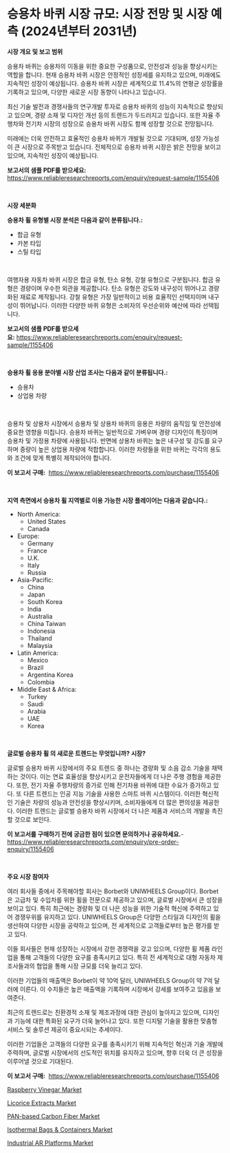 <p><h1>승용차 바퀴 시장 규모: 시장 전망 및 시장 예측 (2024년부터 2031년)</h1></p><p><strong>시장 개요 및 보고 범위</strong></p>
<p><p>승용차 바퀴는 승용차의 이동을 위한 중요한 구성품으로, 안전성과 성능을 향상시키는 역할을 합니다. 현재 승용차 바퀴 시장은 안정적인 성장세를 유지하고 있으며, 미래에도 지속적인 성장이 예상됩니다. 승용차 바퀴 시장은 세계적으로 11.4%의 연평균 성장률을 기록하고 있으며, 다양한 새로운 시장 동향이 나타나고 있습니다.</p><p>최신 기술 발전과 경쟁사들의 연구개발 투자로 승용차 바퀴의 성능이 지속적으로 향상되고 있으며, 경량 소재 및 디자인 개선 등의 트렌드가 두드러지고 있습니다. 또한 자율 주행차와 전기차 시장의 성장으로 승용차 바퀴 시장도 함께 성장할 것으로 전망됩니다.</p><p>미래에는 더욱 안전하고 효율적인 승용차 바퀴가 개발될 것으로 기대되며, 성장 가능성이 큰 시장으로 주목받고 있습니다. 전체적으로 승용차 바퀴 시장은 밝은 전망을 보이고 있으며, 지속적인 성장이 예상됩니다.</p></p>
<p><strong>보고서의 샘플 PDF를 받으세요:</strong> <a href="https://www.reliableresearchreports.com/enquiry/request-sample/1155406">https://www.reliableresearchreports.com/enquiry/request-sample/1155406</a></p>
<p>&nbsp;</p>
<p><strong>시장 세분화</strong></p>
<p><strong>승용차 휠 유형별 시장 분석은 다음과 같이 분류됩니다.:</strong></p>
<p><ul><li>합금 유형</li><li>카본 타입</li><li>스틸 타입</li></ul></p>
<p>&nbsp;</p>
<p><p>여행자용 자동차 바퀴 시장은 합금 유형, 탄소 유형, 강철 유형으로 구분됩니다. 합금 유형은 경량이며 우수한 외관을 제공합니다. 탄소 유형은 강도와 내구성이 뛰어나고 경량화된 재료로 제작됩니다. 강철 유형은 가장 일반적이고 비용 효율적인 선택지이며 내구성이 뛰어납니다. 이러한 다양한 바퀴 유형은 소비자의 우선순위와 예산에 따라 선택됩니다.</p></p>
<p><strong>보고서의 샘플 PDF를 받으세요:</strong>&nbsp;<a href="https://www.reliableresearchreports.com/enquiry/request-sample/1155406">https://www.reliableresearchreports.com/enquiry/request-sample/1155406</a></p>
<p>&nbsp;</p>
<p><strong> 승용차 휠 응용 분야별 시장 산업 조사는 다음과 같이 분류됩니다.:</strong></p>
<p><ul><li>승용차</li><li>상업용 차량</li></ul></p>
<p>&nbsp;</p>
<p><p>승용차 및 상용차 시장에서 승용차 및 상용차 바퀴의 응용은 차량의 움직임 및 안전성에 중요한 영향을 미칩니다. 승용차 바퀴는 일반적으로 가벼우며 경량 디자인이 특징이며 승용차 및 가정용 차량에 사용됩니다. 반면에 상용차 바퀴는 높은 내구성 및 강도를 요구하며 중량이 높은 상업용 차량에 적합합니다. 이러한 차량들을 위한 바퀴는 각각의 용도와 조건에 맞게 특별히 제작되어야 합니다.</p></p>
<p><strong>이 보고서 구매:</strong>&nbsp; <a href="https://www.reliableresearchreports.com/purchase/1155406">https://www.reliableresearchreports.com/purchase/1155406</a></p>
<p>&nbsp;</p>
<p><strong>지역 측면에서 승용차 휠 지역별로 이용 가능한 시장 플레이어는 다음과 같습니다.:</strong></p>
<p><ul>
    <li>
        North America:
        <ul>
            <li>United States</li>
            <li>Canada</li>
        </ul>
    </li>
    <li>
        Europe:
        <ul>
            <li>Germany</li>
            <li>France</li>
            <li>U.K.</li>
            <li>Italy</li>
            <li>Russia</li>
        </ul>
    </li>
    <li>
        Asia-Pacific:
        <ul>
            <li>China</li>
            <li>Japan</li>
            <li>South Korea</li>
            <li>India</li>
            <li>Australia</li>
            <li>China Taiwan</li>
            <li>Indonesia</li>
            <li>Thailand</li>
            <li>Malaysia</li>
        </ul>
    </li>
    <li>
        Latin America:
        <ul>
            <li>Mexico</li>
            <li>Brazil</li>
            <li>Argentina Korea</li>
            <li>Colombia</li>
        </ul>
    </li>
    <li>
        Middle East & Africa:
        <ul>
            <li>Turkey</li>
            <li>Saudi</li>
            <li>Arabia</li>
            <li>UAE</li>
            <li>Korea</li>
        </ul>
    </li>
    </ul></p>
<p>&nbsp;</p>
<p><strong>글로벌 승용차 휠 의 새로운 트렌드는 무엇입니까? 시장?</strong></p>
<p><p>글로벌 승용차 바퀴 시장에서의 주요 트렌드 중 하나는 경량화 및 소음 감소 기술을 채택하는 것이다. 이는 연료 효율성을 향상시키고 운전자들에게 더 나은 주행 경험을 제공한다. 또한, 전기 자율 주행차량의 증가로 인해 전기차용 바퀴에 대한 수요가 증가하고 있다. 또 다른 트렌드는 인공 지능 기술을 사용한 스마트 바퀴 시스템이다. 이러한 혁신적인 기술은 차량의 성능과 안전성을 향상시키며, 소비자들에게 더 많은 편의성을 제공한다. 이러한 트렌드는 글로벌 승용차 바퀴 시장에서 더 나은 제품과 서비스의 개발을 촉진할 것으로 보인다.</p></p>
<p><strong>이 보고서를 구매하기 전에 궁금한 점이 있으면 문의하거나 공유하세요.</strong>- <a href="https://www.reliableresearchreports.com/enquiry/pre-order-enquiry/1155406">https://www.reliableresearchreports.com/enquiry/pre-order-enquiry/1155406</a></p>
<p>&nbsp;</p>
<p><strong>주요 시장 참여자</strong></p>
<p><p>여러 회사들 중에서 주목해야할 회사는 Borbet와 UNIWHEELS Group이다. Borbet은 고급차 및 수입차를 위한 휠을 전문으로 제공하고 있으며, 글로벌 시장에서 큰 성장을 보이고 있다. 특히 최근에는 경량화 및 더 나은 성능을 위한 기술적 혁신에 주력하고 있어 경쟁우위를 유지하고 있다. UNIWHEELS Group은 다양한 스타일과 디자인의 휠을 생산하여 다양한 시장을 공략하고 있으며, 전 세계적으로 고객들로부터 높은 평가를 받고 있다. </p><p>이들 회사들은 현재 성장하는 시장에서 강한 경쟁력을 갖고 있으며, 다양한 휠 제품 라인업을 통해 고객들의 다양한 요구를 충족시키고 있다. 특히 전 세계적으로 대형 자동차 제조사들과의 협업을 통해 시장 규모를 더욱 늘리고 있다.</p><p>이러한 기업들의 매출액은 Borbet이 약 10억 달러, UNIWHEELS Group이 약 7억 달러에 이른다. 이 수치들은 높은 매출액을 기록하며 시장에서 강세를 보여주고 있음을 보여준다.</p><p>최근의 트렌드로는 친환경적 소재 및 제조과정에 대한 관심이 높아지고 있으며, 디자인과 기능에 대한 특화된 요구가 더욱 늘어나고 있다. 또한 디지털 기술을 활용한 맞춤형 서비스 및 솔루션 제공이 중요시되는 추세이다.</p><p>이러한 기업들은 고객들의 다양한 요구를 충족시키기 위해 지속적인 혁신과 기술 개발에 주력하며, 글로벌 시장에서의 선도적인 위치를 유지하고 있으며, 향후 더욱 더 큰 성장을 이루어낼 것으로 기대된다.</p></p>
<p><strong>이 보고서 구매:</strong>&nbsp;&nbsp;<a href="https://www.reliableresearchreports.com/purchase/1155406">https://www.reliableresearchreports.com/purchase/1155406</a></p>
<p><p><a href="https://view.publitas.com/reportprime-1/raspberry-vinegar-market-size-2024-2031-global-industrial-analysis-key-geographical-regions-market-share-top-key-players-product-types-and-forecast-research-report/">Raspberry Vinegar Market</a></p><p><a href="https://github.com/luckyshygirl/Market-Research-Report-List-3/blob/main/licorice-extracts-market.md">Licorice Extracts Market</a></p><p><a href="https://issuu.com/reportprime-2/docs/pan-based-carbon-fiber-market-size-2030.pptx">PAN-based Carbon Fiber Market</a></p><p><a href="https://github.com/vimar16th/Market-Research-Report-List-3/blob/main/isothermal-bags-containers-market.md">Isothermal Bags & Containers Market</a></p><p><a href="https://issuu.com/reportprime-2/docs/industrial-ar-platforms-market-size-2030.pptx">Industrial AR Platforms Market</a></p></p>
